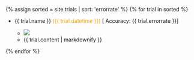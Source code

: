 {% assign sorted = site.trials | sort: 'errorrate' %}
{% for trial in sorted %}
  <ul>
    <li>{{ trial.name }} <span style="color:orange;">({{ trial.datetime }})</span> [ Accuracy: {{ trial.errorrate }}]</li>
    <ul>
      <li><img src="{{ trial.img }}"></li>
      <li>{{ trial.content | markdownify }}</li>
    </ul>
  </ul>
{% endfor %}
